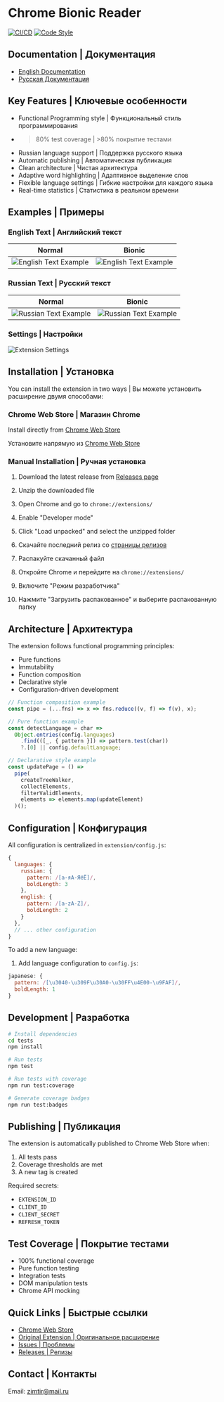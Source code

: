 # Chrome Bionic Reader

[![CI/CD](https://github.com/the-homeless-god/chrome-bionic-reader/actions/workflows/ci.yml/badge.svg)](https://github.com/the-homeless-god/chrome-bionic-reader/actions/workflows/ci.yml)
[![Code Style](https://img.shields.io/badge/code_style-prettier-ff69b4.svg)](https://prettier.io/)

## Documentation | Документация

- [English Documentation](./docs/en/README.md)
- [Русская Документация](./docs/ru/README.md)

## Key Features | Ключевые особенности

- Functional Programming style | Функциональный стиль программирования
- >80% test coverage | >80% покрытие тестами
- Russian language support | Поддержка русского языка
- Automatic publishing | Автоматическая публикация
- Clean architecture | Чистая архитектура
- Adaptive word highlighting | Адаптивное выделение слов
- Flexible language settings | Гибкие настройки для каждого языка
- Real-time statistics | Статистика в реальном времени

## Examples | Примеры
### English Text | Английский текст

| Normal | Bionic |
|--------|---------|
| ![English Text Example](docs/examples/en-unbold.png) | ![English Text Example](docs/examples/en-bold.png) |

### Russian Text | Русский текст

| Normal | Bionic |
|--------|---------|
| ![Russian Text Example](docs/examples/ru-unbold.png) | ![Russian Text Example](docs/examples/ru-bold.png) |

### Settings | Настройки
![Extension Settings](docs/examples/extension-settings.png)

## Installation | Установка

You can install the extension in two ways | Вы можете установить расширение двумя способами:

### Chrome Web Store | Магазин Chrome

Install directly from [Chrome Web Store](https://chromewebstore.google.com/detail/chrome-bionic-reader/bofckkbophijgakfoeihfmnjfphcabhi)

Установите напрямую из [Chrome Web Store](https://chromewebstore.google.com/detail/chrome-bionic-reader/bofckkbophijgakfoeihfmnjfphcabhi)

### Manual Installation | Ручная установка

1. Download the latest release from [Releases page](https://github.com/the-homeless-god/chrome-bionic-reader/releases/latest)
2. Unzip the downloaded file
3. Open Chrome and go to `chrome://extensions/`
4. Enable "Developer mode"
5. Click "Load unpacked" and select the unzipped folder

1. Скачайте последний релиз со [страницы релизов](https://github.com/the-homeless-god/chrome-bionic-reader/releases/latest)
2. Распакуйте скачанный файл
3. Откройте Chrome и перейдите на `chrome://extensions/`
4. Включите "Режим разработчика"
5. Нажмите "Загрузить распакованное" и выберите распакованную папку

## Architecture | Архитектура

The extension follows functional programming principles:
- Pure functions
- Immutability
- Function composition
- Declarative style
- Configuration-driven development

```javascript
// Function composition example
const pipe = (...fns) => x => fns.reduce((v, f) => f(v), x);

// Pure function example
const detectLanguage = char => 
  Object.entries(config.languages)
    .find(([_, { pattern }]) => pattern.test(char))
    ?.[0] || config.defaultLanguage;

// Declarative style example
const updatePage = () =>
  pipe(
    createTreeWalker,
    collectElements,
    filterValidElements,
    elements => elements.map(updateElement)
  )();
```

## Configuration | Конфигурация

All configuration is centralized in `extension/config.js`:

```javascript
{
  languages: {
    russian: {
      pattern: /[а-яА-ЯёЁ]/,
      boldLength: 3
    },
    english: {
      pattern: /[a-zA-Z]/,
      boldLength: 2
    }
  },
  // ... other configuration
}
```

To add a new language:

1. Add language configuration to `config.js`:
```javascript
japanese: {
  pattern: /[\u3040-\u309F\u30A0-\u30FF\u4E00-\u9FAF]/,
  boldLength: 1
}
```

## Development | Разработка

```bash
# Install dependencies
cd tests
npm install

# Run tests
npm test

# Run tests with coverage
npm run test:coverage

# Generate coverage badges
npm run test:badges
```

## Publishing | Публикация

The extension is automatically published to Chrome Web Store when:
1. All tests pass
2. Coverage thresholds are met
3. A new tag is created

Required secrets:
- `EXTENSION_ID`
- `CLIENT_ID`
- `CLIENT_SECRET`
- `REFRESH_TOKEN`

## Test Coverage | Покрытие тестами

- 100% functional coverage
- Pure function testing
- Integration tests
- DOM manipulation tests
- Chrome API mocking

## Quick Links | Быстрые ссылки

- [Chrome Web Store](https://chromewebstore.google.com/detail/chrome-bionic-reader/)
- [Original Extension | Оригинальное расширение](https://github.com/Poucous/smartReader)
- [Issues | Проблемы](https://github.com/the-homeless-god/chrome-bionic-reader/issues)
- [Releases | Релизы](https://github.com/the-homeless-god/chrome-bionic-reader/releases)

## Contact | Контакты

Email: zimtir@mail.ru
